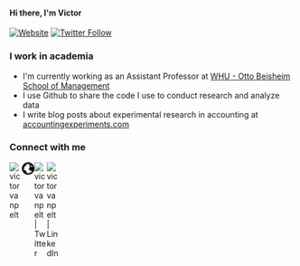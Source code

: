 #### Hi there, I'm Victor
[![Website](https://img.shields.io/website?label=victorvanpelt.com&style=for-the-badge&url=https%3A%2F%2Fcodestackr.com)](https://victorvanpelt.com)
[![Twitter Follow](https://img.shields.io/twitter/follow/victorvanpelt?color=1DA1F2&logo=twitter&style=for-the-badge)](https://twitter.com/intent/follow?original_referer=https%3A%2F%2Fgithub.com%2FcodeSTACKr&screen_name=victorvanpelt)

### I work in academia
- I'm currently working as an Assistant Professor at <a href="https://www.whu.edu/en/faculty/victor-van-pelt/" target="_blank">WHU - Otto Beisheim School of Management</a>
- I use Github to share the code I use to conduct research and analyze data
- I write blog posts about experimental research in accounting at <a href="https://www.accountingexperiments.com" target="_blank">accountingexperiments.com</a>

### Connect with me
[<img align="left" alt="victorvanpelt" width="22px" src="https://camo.githubusercontent.com/0f3aa1f457bb92fbd2411761262ce1fb0f766ed74a4f4289bfc4a0b6024335d6/68747470733a2f2f6564656e742e6769746875622e696f2f537570657254696e7949636f6e732f696d616765732f7376672f656d61696c2e737667" />][email]
[<img align="left" alt="victorvanpelt" width="22px" src="https://raw.githubusercontent.com/iconic/open-iconic/master/svg/globe.svg" />][website]
[<img align="left" alt="victorvanpelt | Twitter" width="22px" src="https://camo.githubusercontent.com/35b0b8bfbd8840f35607fb56ad0a139047fd5d6e09ceb060c5c6f0a5abd1044c/68747470733a2f2f6564656e742e6769746875622e696f2f537570657254696e7949636f6e732f696d616765732f7376672f747769747465722e737667" />][twitter]
[<img align="left" alt="victorvanpelt | LinkedIn" width="22px" src="https://camo.githubusercontent.com/c8a9c5b414cd812ad6a97a46c29af67239ddaeae08c41724ff7d945fb4c047e5/68747470733a2f2f6564656e742e6769746875622e696f2f537570657254696e7949636f6e732f696d616765732f7376672f6c696e6b6564696e2e737667" />][linkedin]

[email]: mailto:victor.vanpelt@whu.edu
[website]: https://www.victorvanpelt.com
[linkedin]: https://www.linkedin.com/in/victorvanpelt/
[twitter]: https://www.twitter.com/victorvanpelt